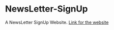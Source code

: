 # NewsLetter-SignUp
A NewsLetter SignUp Website.
[Link for the website](https://pacific-anchorage-55139.herokuapp.com/)
